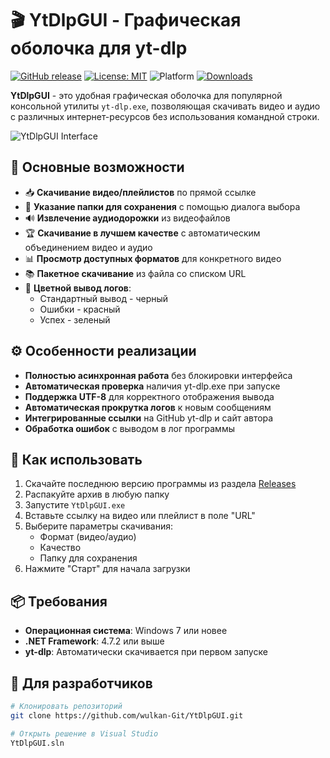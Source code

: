 # 🎬 YtDlpGUI - Графическая оболочка для yt-dlp


[![GitHub release](https://img.shields.io/github/v/release/wulkan-Git/YtDlpGUI)](https://github.com/wulkan-Git/YtDlpGUI/releases)
[![License: MIT](https://img.shields.io/badge/License-MIT-yellow.svg)](https://opensource.org/licenses/MIT)
![Platform](https://img.shields.io/badge/Platform-Windows-blue)
[![Downloads](https://img.shields.io/github/downloads/wulkan-Git/YtDlpGUI/total)](https://github.com/wulkan-Git/YtDlpGUI/releases)

**YtDlpGUI** - это удобная графическая оболочка для популярной консольной утилиты `yt-dlp.exe`, позволяющая скачивать видео и аудио с различных интернет-ресурсов без использования командной строки.

![YtDlpGUI Interface]([screenshot.png](https://i.postimg.cc/tTxgXss1/333.png)) <!-- Замените на реальный путь к скриншоту -->

## 🌟 Основные возможности

- 📥 **Скачивание видео/плейлистов** по прямой ссылке
- 📁 **Указание папки для сохранения** с помощью диалога выбора
- 🔊 **Извлечение аудиодорожки** из видеофайлов
- 🏆 **Скачивание в лучшем качестве** с автоматическим объединением видео и аудио
- 📊 **Просмотр доступных форматов** для конкретного видео
- 📚 **Пакетное скачивание** из файла со списком URL
- 🎨 **Цветной вывод логов**:
  - Стандартный вывод - черный
  - Ошибки - красный
  - Успех - зеленый

## ⚙️ Особенности реализации

- **Полностью асинхронная работа** без блокировки интерфейса
- **Автоматическая проверка** наличия yt-dlp.exe при запуске
- **Поддержка UTF-8** для корректного отображения вывода
- **Автоматическая прокрутка логов** к новым сообщениям
- **Интегрированные ссылки** на GitHub yt-dlp и сайт автора
- **Обработка ошибок** с выводом в лог программы

## 🚀 Как использовать

1. Скачайте последнюю версию программы из раздела [Releases](https://github.com/wulkan-Git/YtDlpGUI/releases)
2. Распакуйте архив в любую папку
3. Запустите `YtDlpGUI.exe`
4. Вставьте ссылку на видео или плейлист в поле "URL"
5. Выберите параметры скачивания:
   - Формат (видео/аудио)
   - Качество
   - Папку для сохранения
6. Нажмите "Старт" для начала загрузки

## 📦 Требования

- **Операционная система**: Windows 7 или новее
- **.NET Framework**: 4.7.2 или выше
- **yt-dlp**: Автоматически скачивается при первом запуске

## 🔧 Для разработчиков

```bash
# Клонировать репозиторий
git clone https://github.com/wulkan-Git/YtDlpGUI.git

# Открыть решение в Visual Studio
YtDlpGUI.sln
